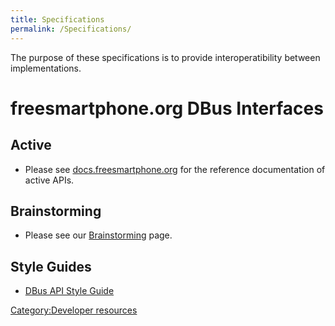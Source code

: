 ```yaml
---
title: Specifications
permalink: /Specifications/
---
```


The purpose of these specifications is to provide interoperatibility between implementations.

freesmartphone.org DBus Interfaces
==================================

Active
------

-   Please see [docs.freesmartphone.org](http://docs.freesmartphone.org) for the reference documentation of active APIs.

Brainstorming
-------------

-   Please see our [Brainstorming](/Brainstorming "wikilink") page.

Style Guides
------------

-   [DBus API Style Guide](/DBus_API_Style_Guide "wikilink")

[Category:Developer resources](/Category:Developer_resources "wikilink")